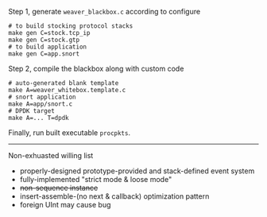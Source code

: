 Step 1, generate `weaver_blackbox.c` according to configure

```
# to build stocking protocol stacks
make gen C=stock.tcp_ip
make gen C=stock.gtp
# to build application
make gen C=app.snort
```

Step 2, compile the blackbox along with custom code

```
# auto-generated blank template
make A=weaver_whitebox.template.c
# snort application
make A=app/snort.c
# DPDK target
make A=... T=dpdk
```

Finally, run built executable `procpkts`.

----

Non-exhuasted willing list
* properly-designed prototype-provided and stack-defined event system
* fully-implemented "strict mode & loose mode"
* ~~non-sequence instance~~
* insert-assemble-(no next & callback) optimization pattern
* foreign UInt may cause bug
